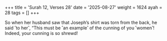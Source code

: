 +++
title = 'Surah 12, Verses 28'
date = '2025-08-27'
weight = 1624
ayah = 28
tags = []
+++

So when her husband saw that Joseph’s shirt was torn from the back, he said ˹to her˺, “This must be ˹an example˺ of the cunning of you ˹women˺! Indeed, your cunning is so shrewd!